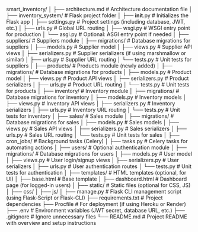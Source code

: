 smart_inventory/
│
├── architecture.md              # Architecture documentation file
│
├── inventory_system/            # Flask project folder
│   ├── __init__.py              # Initializes the Flask app
│   ├── settings.py              # Project settings (including database, JWT, etc.)
│   ├── urls.py                  # Global URL routing
│   ├── wsgi.py                  # WSGI entry point for production
│   └── asgi.py                  # Optional: ASGI entry point if needed
│
├── suppliers/                   # Suppliers module
│   ├── migrations/              # Database migrations for suppliers
│   ├── models.py                # Supplier model
│   ├── views.py                 # Supplier API views
│   ├── serializers.py           # Supplier serializers (if using marshmallow or similar)
│   ├── urls.py                  # Supplier URL routing
│   └── tests.py                 # Unit tests for suppliers
│
├── products/                    # Products module (newly added)
│   ├── migrations/              # Database migrations for products
│   ├── models.py                # Product model
│   ├── views.py                 # Product API views
│   ├── serializers.py           # Product serializers
│   ├── urls.py                  # Product URL routing
│   └── tests.py                 # Unit tests for products
│
├── inventory/                   # Inventory module
│   ├── migrations/              # Database migrations for inventory
│   ├── models.py                # Inventory models
│   ├── views.py                 # Inventory API views
│   ├── serializers.py           # Inventory serializers
│   ├── urls.py                  # Inventory URL routing
│   └── tests.py                 # Unit tests for inventory
│
├── sales/                       # Sales module
│   ├── migrations/              # Database migrations for sales
│   ├── models.py                # Sales models
│   ├── views.py                 # Sales API views
│   ├── serializers.py           # Sales serializers
│   ├── urls.py                  # Sales URL routing
│   └── tests.py                 # Unit tests for sales
│
├── cron_jobs/                   # Background tasks (Celery)
│   ├── tasks.py                 # Celery tasks for automating actions
│
├── users/                       # Optional authentication module
│   ├── migrations/              # Database migrations for users
│   ├── models.py                # User model
│   ├── views.py                 # User login/signup views
│   ├── serializers.py           # User serializers
│   ├── urls.py                  # User authentication routes
│   └── tests.py                 # Unit tests for authentication
│
├── templates/                   # HTML templates (optional, for UI)
│   ├── base.html                # Base template
│   ├── dashboard.html           # Dashboard page (for logged-in users)
│
├── static/                      # Static files (optional for CSS, JS)
│   ├── css/
│   ├── js/
│
├── manage.py                    # Flask CLI management script (using Flask-Script or Flask-CLI)
├── requirements.txt             # Project dependencies
├── Procfile                     # For deployment (if using Heroku or Render)
├── .env                         # Environment variables (JWT secret, database URL, etc.)
├── .gitignore                   # Ignore unnecessary files
└── README.md                    # Project README with overview and setup instructions
